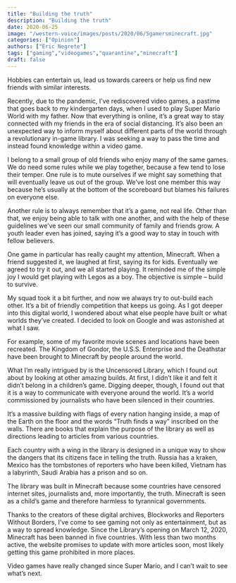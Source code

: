```yaml
---
title: "Building the truth"
description: "Building the truth"
date: 2020-06-25
image: "/western-voice/images/posts/2020/06/5gamersminecraft.jpg"
categories: ["Opinion"]
authors: ["Eric Negrete"]
tags: ["gaming","videogames","quarantine","minecraft"]
draft: false
---
```

Hobbies can entertain us, lead us towards careers or help us find new friends with similar interests.

Recently, due to the pandemic, I’ve rediscovered video games, a pastime that goes back to my kindergarten days, when I used to play Super Mario World with my father. Now that everything is online, it’s a great way to stay connected with my friends in the era of social distancing. It’s also been an unexpected way to inform myself about different parts of the world through a revolutionary in-game library. I was seeking a way to pass the time and instead found knowledge within a video game.

I belong to a small group of old friends who enjoy many of the same games. We do need some rules while we play together, because a few tend to lose their temper. One rule is to mute ourselves if we might say something that will eventually leave us out of the group. We’ve lost one member this way because he’s usually at the bottom of the scoreboard but blames his failures on everyone else.

Another rule is to always remember that it’s a game, not real life. Other than that, we enjoy being able to talk with one another, and with the help of these guidelines we’ve seen our small community of family and friends grow. A youth leader even has joined, saying it’s a good way to stay in touch with fellow believers.

One game in particular has really caught my attention, Minecraft. When a friend suggested it, we laughed at first, saying its for kids. Eventually we agreed to try it out, and we all started playing. It reminded me of the simple joy I would get playing with Legos as a boy. The objective is simple – build to survive.

My squad took it a bit further, and now we always try to out-build each other. It’s a bit of friendly competition that keeps us going. As I got deeper into this digital world, I wondered about what else people have built or what worlds they’ve created. I decided to look on Google and was astonished at what I saw.

For example, some of my favorite movie scenes and locations have been recreated. The Kingdom of Gondor, the U.S.S. Enterprise and the Deathstar have been brought to Minecraft by people around the world.

What I’m really intrigued by is the Uncensored Library, which I found out about by looking at other amazing builds. At first, I didn’t like it and felt it didn’t belong in a children’s game. Digging deeper, though, I found out that it is a way to communicate with everyone around the world. It’s a world commissioned by journalists who have been silenced in their countries.

It’s a massive building with flags of every nation hanging inside, a map of the Earth on the floor and the words “Truth finds a way” inscribed on the walls. There are books that explain the purpose of the library as well as directions leading to articles from various countries.

Each country with a wing in the library is designed in a unique way to show the dangers that its citizens face in telling the truth. Russia has a kraken, Mexico has the tombstones of reporters who have been killed, Vietnam has a labyrinth, Saudi Arabia has a prison and so on.

The library was built in Minecraft because some countries have censored internet sites, journalists and, more importantly, the truth. Minecraft is seen as a child’s game and therefore harmless to tyrannical governments.

Thanks to the creators of these digital archives, Blockworks and Reporters Without Borders, I’ve come to see gaming not only as entertainment, but as a way to spread knowledge. Since the Library’s opening on March 12, 2020, Minecraft has been banned in five countries. With less than two months active, the website promises to update with more articles soon, most likely getting this game prohibited in more places.

Video games have really changed since Super Mario, and I can’t wait to see what’s next.